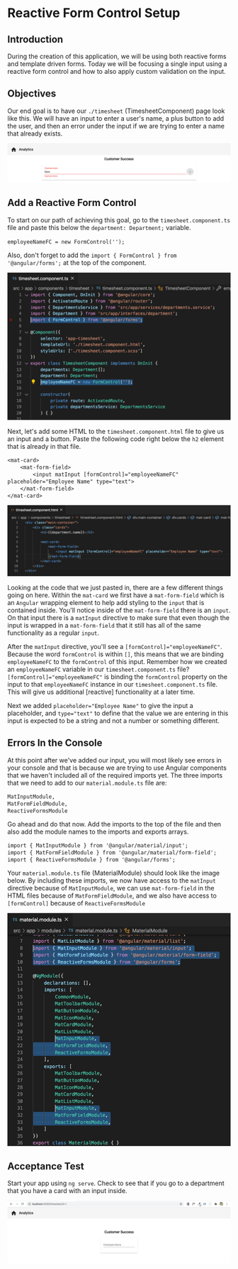 # Reactive Form Control Setup

## Introduction
During the creation of this application, we will be using both reactive forms and template driven forms. Today we will be focusing a single input using a reactive form control and how to also apply custom validation on the input.

## Objectives

Our end goal is to have our `./timesheet` (TimesheetComponent) page look like this. We will have an input to enter a user's name, a plus button to add the user, and then an error under the input if we are trying to enter a name that already exists.

![](img/error_example.png)

## Add a Reactive Form Control

To start on our path of achieving this goal, go to the `timesheet.component.ts` file and paste this below the `department: Department;` variable.

`employeeNameFC = new FormControl('');`

Also, don't forget to add the `import { FormControl } from '@angular/forms';` at the top of the component.

![](img/form_control_import.png)

Next, let's add some HTML to the `timesheet.component.html` file to give us an input and a button. Paste the following code right below the `h2` element that is already in that file.

```
<mat-card>
    <mat-form-field>
        <input matInput [formControl]="employeeNameFC" placeholder="Employee Name" type="text">
    </mat-form-field>
</mat-card>
```

![](img/input_html.png)

Looking at the code that we just pasted in, there are a few different things going on here. Within the `mat-card` we first have a `mat-form-field` which is an `Angular` wrapping element to help add styling to the `input` that is contained inside. You'll notice inside of the `mat-form-field` there is an `input`. On that input there is a `matInput` directive to make sure that even though the input is wrapped in a `mat-form-field` that it still has all of the same functionality as a regular `input`.

After the `matInput` directive, you'll see a `[formControl]="employeeNameFC"`. Because the word `formControl` is within `[]`, this means that we are binding `employeeNameFC` to the `formControl` of this input. Remember how we created an `employeeNameFC` variable in our `timesheet.component.ts` file? `[formControl]="employeeNameFC"` is binding the `formControl` property on the input to that `employeeNameFC` instance in our `timesheet.component.ts` file. This will give us additional [reactive] functionality at a later time.

Next we added `placeholder="Employee Name"` to give the input a placeholder, and `type="text"` to define that the value we are entering in this input is expected to be a string and not a number or something different.

## Errors In the Console

At this point after we've added our input, you will most likely see errors in your console and that is because we are trying to use Angular components that we haven't included all of the required imports yet. The three imports that we need to add to our `material.module.ts` file are:

```
MatInputModule,
MatFormFieldModule,
ReactiveFormsModule
```

Go ahead and do that now. Add the imports to the top of the file and then also add the module names to the imports and exports arrays.

```
import { MatInputModule } from '@angular/material/input';
import { MatFormFieldModule } from '@angular/material/form-field';
import { ReactiveFormsModule } from '@angular/forms';
```

Your `material.module.ts` file (MaterialModule) should look like the image below. By including these imports, we now have access to the `matInput` directive because of `MatInputModule`, we can use `mat-form-field` in the HTML files because of `MatFormFieldModule`, and we also have access to `[formControl]` because of `ReactiveFormsModule`

![](img/input_imports.png)

## Acceptance Test

Start your app using `ng serve`. Check to see that if you go to a department that you have a card with an input inside.

![](img/single_input.png)

